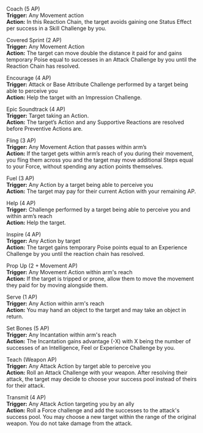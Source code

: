Coach (5 AP)  
**Trigger:** Any Movement action  
**Action:** In this Reaction Chain, the target avoids gaining one Status Effect per success in a Skill Challenge by you.

Covered Sprint (2 AP)  
**Trigger:** Any Movement Action   
**Action:** The target can move double the distance it paid for and gains temporary Poise equal to successes in an Attack Challenge by you until the Reaction Chain has resolved.

Encourage (4 AP)  
**Trigger:** Attack or Base Attribute Challenge performed by a target being able to perceive you   
**Action:** Help the target with an Impression Challenge.

Epic Soundtrack (4 AP)  
**Trigger:** Target taking an Action.  
**Action:** The target’s Action and any Supportive Reactions are resolved before Preventive Actions are.

Fling (3 AP)  
**Trigger:** Any Movement Action that passes within arm’s  
**Action:** If the target gets within arm’s reach of you during their movement, you fling them across you and the target may move additional Steps equal to your Force, without spending any action points themselves.

Fuel (3 AP)  
**Trigger:** Any Action by a target being able to perceive you  
**Action:** The target may pay for their current Action with your remaining AP.

Help (4 AP)  
**Trigger:** Challenge performed by a target being able to perceive you and within arm’s reach  
**Action:** Help the target.

Inspire (4 AP)  
**Trigger:** Any Action by target  
**Action:** The target gains temporary Poise points equal to an Experience Challenge by you until the reaction chain has resolved.

Prop Up (2 + Movement AP)  
**Trigger:** Any Movement Action within arm's reach  
**Action:** If the target is tripped or prone, allow them to move the movement they paid for by moving alongside them.

Serve (1 AP)  
**Trigger:** Any Action within arm's reach  
**Action:** You may hand an object to the target and may take an object in return.

Set Bones (5 AP)  
**Trigger:** Any Incantation within arm's reach  
**Action:** The Incantation gains advantage (-X) with X being the number of successes of an Intelligence, Feel or Experience Challenge by you.

Teach (Weapon AP)  
**Trigger:** Any Attack Action by target able to perceive you  
**Action:** Roll an Attack Challenge with your weapon. After resolving their attack, the target may decide to choose your success pool instead of theirs for their attack.

Transmit (4 AP)  
**Trigger:** Any Attack Action targeting you by an ally  
**Action:** Roll a Force challenge and add the successes to the attack's success pool. You may choose a new target within the range of the original weapon. You do not take damage from the attack.